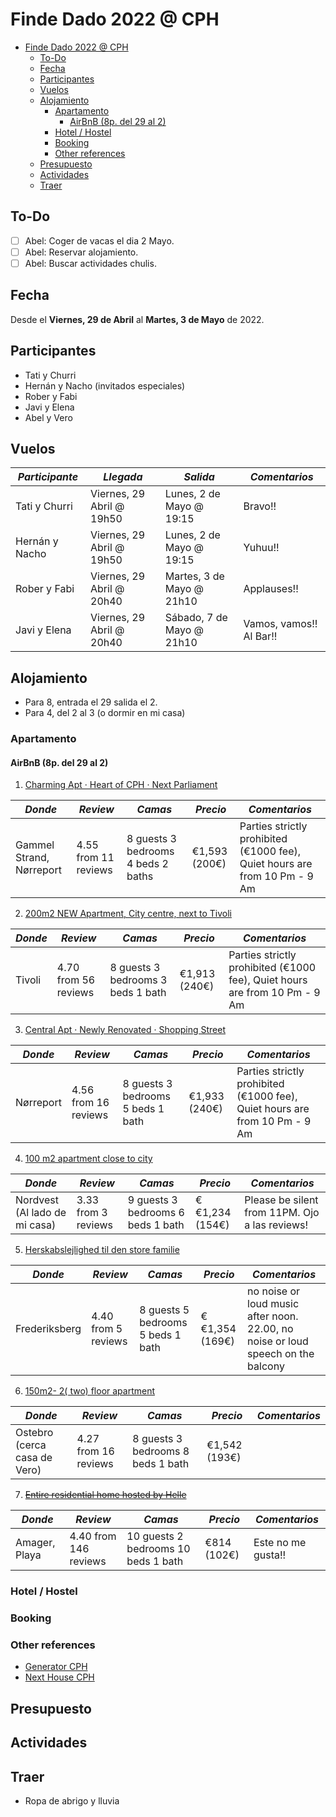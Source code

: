 # Finde Dado 2022 @ CPH

- [Finde Dado 2022 @ CPH](#finde-dado-2022--cph)
  - [To-Do](#to-do)
  - [Fecha](#fecha)
  - [Participantes](#participantes)
  - [Vuelos](#vuelos)
  - [Alojamiento](#alojamiento)
    - [Apartamento](#apartamento)
      - [AirBnB (8p. del 29 al 2)](#airbnb-8p-del-29-al-2)
    - [Hotel / Hostel](#hotel--hostel)
    - [Booking](#booking)
    - [Other references](#other-references)
  - [Presupuesto](#presupuesto)
  - [Actividades](#actividades)
  - [Traer](#traer)

## To-Do

- [ ] Abel: Coger de vacas el dia 2 Mayo.
- [ ] Abel: Reservar alojamiento.
- [ ] Abel: Buscar actividades chulis.

## Fecha

Desde el **Viernes, 29 de Abril** al **Martes, 3 de Mayo** de 2022.

## Participantes

- Tati y Churri
- Hernán y Nacho (invitados especiales)
- Rober y Fabi
- Javi y Elena
- Abel y Vero

## Vuelos

| *Participante* | *Llegada*                 | *Salida*                  | *Comentarios*           |
| -------------- | ------------------------- | ------------------------- | ----------------------- |
| Tati y Churri  | Viernes, 29 Abril @ 19h50 | Lunes, 2 de Mayo @ 19:15  | Bravo!!                 |
| Hernán y Nacho | Viernes, 29 Abril @ 19h50 | Lunes, 2 de Mayo @ 19:15  | Yuhuu!!                 |
| Rober y Fabi   | Viernes, 29 Abril @ 20h40 | Martes, 3 de Mayo @ 21h10 | Applauses!!             |
| Javi y Elena   | Viernes, 29 Abril @ 20h40 | Sábado, 7 de Mayo @ 21h10 | Vamos, vamos!! Al Bar!! |

## Alojamiento

- Para 8, entrada el 29 salida el 2.
- Para 4, del 2 al 3 (o dormir en mi casa)

### Apartamento

#### AirBnB (8p. del 29 al 2)

1. [Charming Apt · Heart of CPH · Next Parliament](https://www.airbnb.com/rooms/53945356?adults=8&location=Copenhagen%2C%20Denmark&check_in=2022-04-29&check_out=2022-05-02&federated_search_id=e503551e-da5d-4412-a6d0-690f74df6e9f&source_impression_id=p3_1648406461_onZHznIDZZ0z8NzW)

| *Donde*                      | *Review*             | *Camas*                            | *Precio*      | *Comentarios*                                                              |
| ---------------------------- | -------------------- | ---------------------------------- | ------------- | -------------------------------------------------------------------------- |
| <M> Gammel Strand, Nørreport | 4.55 from 11 reviews | 8 guests 3 bedrooms 4 beds 2 baths | €1,593 (200€) | Parties strictly prohibited (€1000 fee), Quiet hours are from 10 Pm - 9 Am |

2. [200m2 NEW Apartment, City centre, next to Tivoli](https://www.airbnb.com/rooms/43935272?adults=8&location=Copenhagen%2C%20Denmark&check_in=2022-04-29&check_out=2022-05-02&federated_search_id=6df664b1-5df7-4e0d-a2ff-0eb2977af25b&source_impression_id=p3_1648406912_q8v2djED5z%2Bj9ueF)

| *Donde* | *Review*             | *Camas*                           | *Precio*      | *Comentarios*                                                              |
| ------- | -------------------- | --------------------------------- | ------------- | -------------------------------------------------------------------------- |
| Tivoli  | 4.70 from 56 reviews | 8 guests 3 bedrooms 3 beds 1 bath | €1,913 (240€) | Parties strictly prohibited (€1000 fee), Quiet hours are from 10 Pm - 9 Am |

3. [Central Apt · Newly Renovated · Shopping Street](https://www.airbnb.com/rooms/52982162?adults=8&location=Copenhagen%2C%20Denmark&check_in=2022-04-29&check_out=2022-05-02&federated_search_id=b4adf78a-d958-4cb2-b15a-6096408d3bff&source_impression_id=p3_1648407323_EAmHC5k7LDt%2F7Exs)

| *Donde*   | *Review*             | *Camas*                           | *Precio*      | *Comentarios*                                                              |
| --------- | -------------------- | --------------------------------- | ------------- | -------------------------------------------------------------------------- |
| Nørreport | 4.56 from 16 reviews | 8 guests 3 bedrooms 5 beds 1 bath | €1,933 (240€) | Parties strictly prohibited (€1000 fee), Quiet hours are from 10 Pm - 9 Am |

4. [100 m2 apartment close to city](https://www.airbnb.com/rooms/34110977?adults=8&location=Copenhagen%2C%20Denmark&check_in=2022-04-29&check_out=2022-05-02&federated_search_id=d749ec50-e563-40ec-93b2-2cc3ae4969a9&source_impression_id=p3_1648408343_HoOk6otiU5V5WrcJ)

| *Donde*                       | *Review*            | *Camas*                           | *Precio*       | *Comentarios*                                  |
| ----------------------------- | ------------------- | --------------------------------- | -------------- | ---------------------------------------------- |
| Nordvest (Al lado de mi casa) | 3.33 from 3 reviews | 9 guests 3 bedrooms 6 beds 1 bath | €€1,234 (154€) | Please be silent from 11PM. Ojo a las reviews! |

5. [Herskabslejlighed til den store familie](https://www.airbnb.com/rooms/29540518?adults=8&location=Copenhagen%2C%20Denmark&check_in=2022-04-29&check_out=2022-05-02&federated_search_id=fbc412d9-6a26-4fcd-b5d7-cb1603f3b369&source_impression_id=p3_1648408568_goBmca3EUaJzhPAg)

| *Donde*       | *Review*            | *Camas*                           | *Precio*       | *Comentarios*                                                                    |
| ------------- | ------------------- | --------------------------------- | -------------- | -------------------------------------------------------------------------------- |
| Frederiksberg | 4.40 from 5 reviews | 8 guests 5 bedrooms 5 beds 1 bath | €€1,354 (169€) | no noise or loud music after noon. 22.00, no noise or loud speech on the balcony |

6. [150m2- 2( two) floor apartment](https://www.airbnb.com/rooms/21124815?adults=8&location=Copenhagen%2C%20Denmark&check_in=2022-04-29&check_out=2022-05-02&federated_search_id=481c4aa9-5490-46c7-83e1-8462b83ce6c8&source_impression_id=p3_1648408776_EGk574K3MEK7N1hJ)

| *Donde*                      | *Review*             | *Camas*                           | *Precio*      | *Comentarios* |
| ---------------------------- | -------------------- | --------------------------------- | ------------- | ------------- |
| Ostebro (cerca casa de Vero) | 4.27 from 16 reviews | 8 guests 3 bedrooms 8 beds 1 bath | €1,542 (193€) |               |

7. ~~[Entire residential home hosted by Helle](https://www.airbnb.com/rooms/23766745?adults=8&location=Copenhagen%2C%20Denmark&check_in=2022-04-29&check_out=2022-05-02&federated_search_id=1aa7408b-8bb9-4109-90dc-ff513e784ab1&source_impression_id=p3_1648408091_NYurlhXFjvNZ5UJO)~~

| *Donde*       | *Review*              | *Camas*                             | *Precio*    | *Comentarios*      |
| ------------- | --------------------- | ----------------------------------- | ----------- | ------------------ |
| Amager, Playa | 4.40 from 146 reviews | 10 guests 2 bedrooms 10 beds 1 bath | €814 (102€) | Este no me gusta!! |

### Hotel / Hostel

### Booking

### Other references

- [Generator CPH](https://staygenerator.com/hostels/copenhagen?lang=en-GB)
- [Next House CPH](https://www.nexthousecopenhagen.com/)

## Presupuesto

## Actividades

## Traer

- Ropa de abrigo y lluvia
